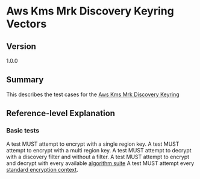 [//]: # "Copyright Amazon.com Inc. or its affiliates. All Rights Reserved."
[//]: # "SPDX-License-Identifier: CC-BY-SA-4.0"

# Aws Kms Mrk Discovery Keyring Vectors

## Version

1.0.0

## Summary

This describes the test cases for the [Aws Kms Mrk Discovery Keyring](../../aws-kms/aws-kms-mrk-discovery-keyring.md)

## Reference-level Explanation

### Basic tests

A test MUST attempt to encrypt with a single region key.
A test MUST attempt to encrypt with a multi region key.
A test MUST attempt to decrypt with a discovery filter and without a filter.
A test MUST attempt to encrypt and decrypt
with every available [algorithm suite](../../algorithm-suites.md#algorithm-suite-id)
A test MUST attempt every [standard encryption context](./encryption-context.md#standard-encryption-contexts).

